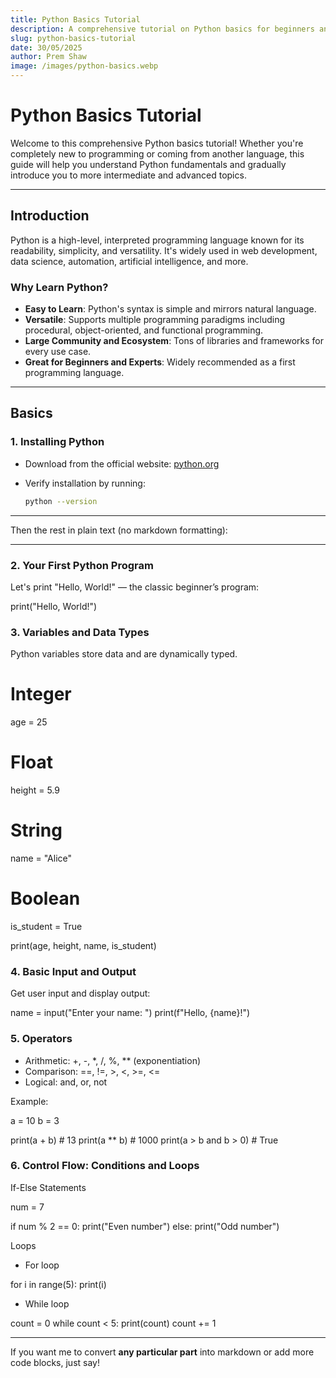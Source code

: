 ```yaml
---
title: Python Basics Tutorial
description: A comprehensive tutorial on Python basics for beginners and intermediate learners.
slug: python-basics-tutorial
date: 30/05/2025
author: Prem Shaw
image: /images/python-basics.webp
---
```


# Python Basics Tutorial

Welcome to this comprehensive Python basics tutorial! Whether you're completely new to programming or coming from another language, this guide will help you understand Python fundamentals and gradually introduce you to more intermediate and advanced topics.

---

## Introduction

Python is a high-level, interpreted programming language known for its readability, simplicity, and versatility. It's widely used in web development, data science, automation, artificial intelligence, and more.

### Why Learn Python?

- **Easy to Learn**: Python's syntax is simple and mirrors natural language.
- **Versatile**: Supports multiple programming paradigms including procedural, object-oriented, and functional programming.
- **Large Community and Ecosystem**: Tons of libraries and frameworks for every use case.
- **Great for Beginners and Experts**: Widely recommended as a first programming language.

---

## Basics

### 1. Installing Python

- Download from the official website: [python.org](https://www.python.org/downloads/)
- Verify installation by running:

  ```bash
  python --version
---

Then the rest in plain text (no markdown formatting):

---

### 2. Your First Python Program

Let's print "Hello, World!" — the classic beginner’s program:

print("Hello, World!")

### 3. Variables and Data Types

Python variables store data and are dynamically typed.

# Integer
age = 25
# Float
height = 5.9
# String
name = "Alice"
# Boolean
is_student = True

print(age, height, name, is_student)

### 4. Basic Input and Output

Get user input and display output:

name = input("Enter your name: ")
print(f"Hello, {name}!")

### 5. Operators

- Arithmetic: +, -, *, /, %, ** (exponentiation)
- Comparison: ==, !=, >, <, >=, <=
- Logical: and, or, not

Example:

a = 10
b = 3

print(a + b)  # 13
print(a ** b) # 1000
print(a > b and b > 0)  # True

### 6. Control Flow: Conditions and Loops

If-Else Statements

num = 7

if num % 2 == 0:
    print("Even number")
else:
    print("Odd number")

Loops

- For loop

for i in range(5):
    print(i)

- While loop

count = 0
while count < 5:
    print(count)
    count += 1

---

If you want me to convert **any particular part** into markdown or add more code blocks, just say!
